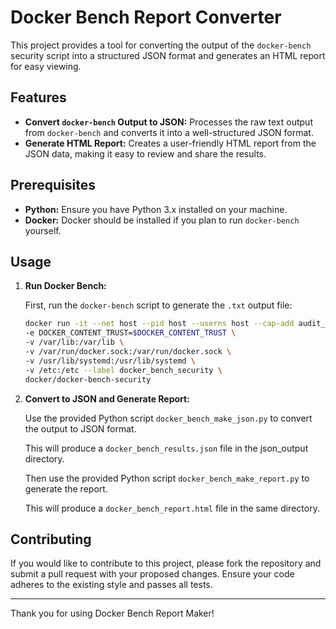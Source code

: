# Docker Bench Report Converter

This project provides a tool for converting the output of the `docker-bench` security script into a structured JSON format and generates an HTML report for easy viewing. 

## Features

- **Convert `docker-bench` Output to JSON:** Processes the raw text output from `docker-bench` and converts it into a well-structured JSON format.
- **Generate HTML Report:** Creates a user-friendly HTML report from the JSON data, making it easy to review and share the results.

## Prerequisites

- **Python:** Ensure you have Python 3.x installed on your machine.
- **Docker:** Docker should be installed if you plan to run `docker-bench` yourself.

## Usage

1. **Run Docker Bench:**

    First, run the `docker-bench` script to generate the `.txt` output file:

    ```bash
    docker run -it --net host --pid host --userns host --cap-add audit_control \
    -e DOCKER_CONTENT_TRUST=$DOCKER_CONTENT_TRUST \
    -v /var/lib:/var/lib \
    -v /var/run/docker.sock:/var/run/docker.sock \
    -v /usr/lib/systemd:/usr/lib/systemd \
    -v /etc:/etc --label docker_bench_security \
    docker/docker-bench-security
    ```

2. **Convert to JSON and Generate Report:**

    Use the provided Python script `docker_bench_make_json.py` to convert the output to JSON format.

    This will produce a `docker_bench_results.json` file in the json_output directory.

    Then use the provided Python script `docker_bench_make_report.py` to generate the report.

    This will produce a `docker_bench_report.html` file in the same directory.


## Contributing

If you would like to contribute to this project, please fork the repository and submit a pull request with your proposed changes. Ensure your code adheres to the existing style and passes all tests.

---

Thank you for using Docker Bench Report Maker!
